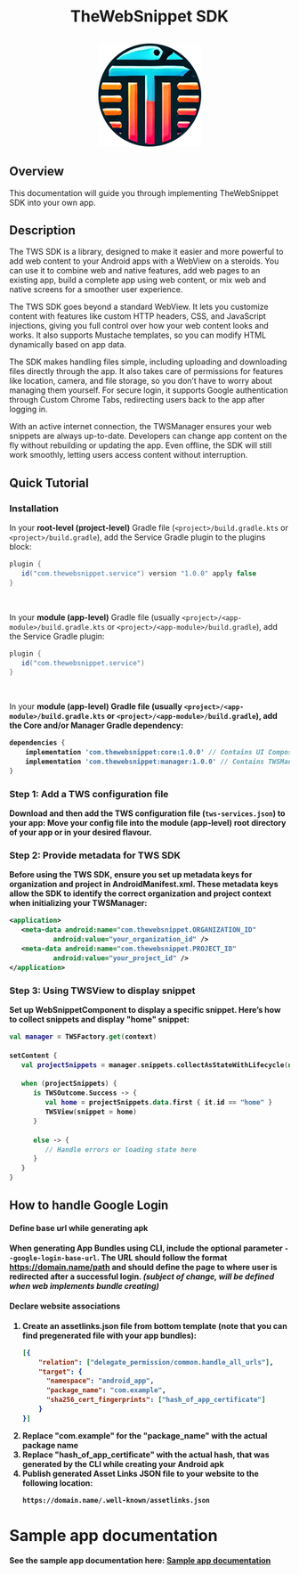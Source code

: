 
<div style="text-align: center;width: 100%;">
    <h1>TheWebSnippet SDK</h1>
    <img src="images/appIcon.png" alt="My Custom Icon" style="display: block; margin: 32px auto; max-width: 100%; height: auto;" />
</div>

## Overview
This documentation will guide you through implementing TheWebSnippet SDK into your own app.

## Description
The TWS SDK is a library, designed to make it easier and more powerful to add web
content to your Android apps with a WebView on a steroids. You can use it to combine web 
and native features, add web pages to an existing app, build a complete app using web content, 
or mix web and native screens for a smoother user experience.

The TWS SDK goes beyond a standard WebView. It lets you customize content with features like 
custom HTTP headers, CSS, and JavaScript injections, giving you full control over how your
web content looks and works. It also supports Mustache templates, so you can modify HTML 
dynamically based on app data.

The SDK makes handling files simple, including uploading and downloading files directly
through the app. It also takes care of permissions for features like location, camera,
and file storage, so you don’t have to worry about managing them yourself. For secure login,
it supports Google authentication through Custom Chrome Tabs, redirecting users back to the 
app after logging in.

With an active internet connection, the TWSManager ensures your web snippets are always up-to-date. 
Developers can change app content on the fly without rebuilding or updating the app. Even 
offline, the SDK will still work smoothly, letting users access content without interruption.

## Quick Tutorial
### Installation

In your <b>root-level (project-level)</b> Gradle file (`<project>/build.gradle.kts` or `<project>/build.gradle`), add the Service
Gradle
plugin to the plugins block:

```gradle
plugin {
   id("com.thewebsnippet.service") version "1.0.0" apply false
}
```

<br>

In your <b>module (app-level)</b> Gradle file (usually `<project>/<app-module>/build.gradle.kts` or
`<project>/<app-module>/build.gradle`),
add the Service Gradle plugin:

```gradle
plugin {
   id("com.thewebsnippet.service")
}
```

<br>

In your <b>module (app-level)<b> Gradle file (usually `<project>/<app-module>/build.gradle.kts` or
`<project>/<app-module>/build.gradle`),
add the Core and/or Manager Gradle dependency:

```gradle
dependencies {
    implementation 'com.thewebsnippet:core:1.0.0' // Contains UI Composable components for displaying web pages
    implementation 'com.thewebsnippet:manager:1.0.0' // Contains TWSManager for loading and refreshing snippets in real time
}
```

### Step 1: Add a TWS configuration file

Download and then add the TWS configuration file (`tws-services.json`) to your app:
Move your config file into the module (app-level) root directory of your app or in your desired flavour.

### Step 2: Provide metadata for TWS SDK

Before using the TWS SDK, ensure you set up metadata keys for organization and project in AndroidManifest.xml. 
These metadata keys allow the SDK to identify the correct organization and project context when initializing your TWSManager:

```xml
<application>
   <meta-data android:name="com.thewebsnippet.ORGANIZATION_ID"
           android:value="your_organization_id" />
   <meta-data android:name="com.thewebsnippet.PROJECT_ID"
           android:value="your_project_id" />
</application>
```

### Step 3: Using TWSView to display snippet

Set up WebSnippetComponent to display a specific snippet. Here’s how to collect snippets and display "home" snippet:

```kotlin
val manager = TWSFactory.get(context)

setContent {
   val projectSnippets = manager.snippets.collectAsStateWithLifecycle(null).value

   when (projectSnippets) {
      is TWSOutcome.Success -> {
         val home = projectSnippets.data.first { it.id == "home" }
         TWSView(snippet = home)
      }

      else -> {
         // Handle errors or loading state here
      }
   }
}
```

## How to handle Google Login

#### Define base url while generating apk

When generating App Bundles using CLI, include the optional parameter `--google-login-base-url`. The URL should follow the format https://domain.name/path and should define the page to where user is redirected after a successful login.
*(subject of change, will be defined when web implements bundle creating)*

#### Declare website associations
1. Create an assetlinks.json file from bottom template (note that you can find pregenerated file with your app bundles):
    ```json
    [{
        "relation": ["delegate_permission/common.handle_all_urls"],
        "target": {
          "namespace": "android_app",
          "package_name": "com.example",
          "sha256_cert_fingerprints": ["hash_of_app_certificate"]
        }
    }]
    ```
2. Replace "com.example" for the "package_name" with the actual package name
3. Replace "hash_of_app_certificate" with the actual hash, that was generated by the CLI while creating your Android apk
4. Publish generated Asset Links JSON file to your website to the following location:
    ```
    https://domain.name/.well-known/assetlinks.json
    ```

# Sample app documentation

See the sample app documentation here: <a href="sample/index.html"> Sample app documentation</a>